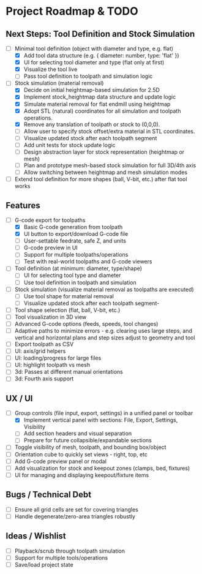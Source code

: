 # Project Roadmap & TODO

## Next Steps: Tool Definition and Stock Simulation

- [ ] Minimal tool definition (object with diameter and type, e.g. flat)
    - [x] Add tool data structure (e.g. { diameter: number, type: 'flat' })
    - [x] UI for selecting tool diameter and type (flat only at first)
    - [x] Visualize the tool live
    - [ ] Pass tool definition to toolpath and simulation logic

- [ ] Stock simulation (material removal)
    - [x] Decide on initial heightmap-based simulation for 2.5D
    - [x] Implement stock_heightmap data structure and update logic
    - [x] Simulate material removal for flat endmill using heightmap
    - [x] Adopt STL (natural) coordinates for all simulation and toolpath operations.
    - [x] Remove any translation of toolpath or stock to (0,0,0).
    - [ ] Allow user to specify stock offset/extra material in STL coordinates.
    - [ ] Visualize updated stock after each toolpath segment
    - [ ] Add unit tests for stock update logic
    - [ ] Design abstraction layer for stock representation (heightmap or mesh)
    - [ ] Plan and prototype mesh-based stock simulation for full 3D/4th axis
    - [ ] Allow switching between heightmap and mesh simulation modes

- [ ] Extend tool definition for more shapes (ball, V-bit, etc.) after flat tool works

## Features
- [ ] G-code export for toolpaths
    - [x] Basic G-code generation from toolpath
    - [x] UI button to export/download G-code file
    - [ ] User-settable feedrate, safe Z, and units
    - [ ] G-code preview in UI
    - [ ] Support for multiple toolpaths/operations
    - [ ] Test with real-world toolpaths and G-code viewers
- [ ] Tool definition (at minimum: diameter, type/shape)
    - [ ] UI for selecting tool type and diameter
    - [ ] Use tool definition in toolpath and simulation
- [ ] Stock simulation (visualize material removal as toolpaths are executed)
    - [ ] Use tool shape for material removal
    - [ ] Visualize updated stock after each toolpath segment- 
- [ ] Tool shape selection (flat, ball, V-bit, etc.)
- [ ] Tool visualization in 3D view
- [ ] Advanced G-code options (feeds, speeds, tool changes)
- [ ] Adaptive paths to minimize errors - e.g. clearing uses large steps, and vertical and horizontal plans and step sizes adjust to geometry and tool
- [ ] Export toolpath as CSV
- [ ] UI: axis/grid helpers
- [ ] UI: loading/progress for large files
- [ ] UI: highlight toolpath vs mesh
- [ ] 3d: Passes at different manual orientations
- [ ] 3d: Fourth axis support

## UX / UI
- [ ] Group controls (file input, export, settings) in a unified panel or toolbar
    - [x] Implement vertical panel with sections: File, Export, Settings, Visibility
    - [ ] Add section headers and visual separation
    - [ ] Prepare for future collapsible/expandable sections
- [ ] Toggle visibility of mesh, toolpath, and bounding box/object
- [ ] Orientation cube to quickly set views - right, top, etc
- [ ] Add G-code preview panel or modal
- [ ] Add visualization for stock and keepout zones (clamps, bed, fixtures)
- [ ] UI for managing and displaying keepout/fixture items

## Bugs / Technical Debt
- [ ] Ensure all grid cells are set for covering triangles
- [ ] Handle degenerate/zero-area triangles robustly

## Ideas / Wishlist
- [ ] Playback/scrub through toolpath simulation
- [ ] Support for multiple tools/operations
- [ ] Save/load project state
